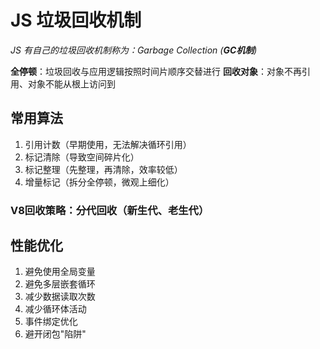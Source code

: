 JS 垃圾回收机制
=

*JS 有自己的垃圾回收机制称为：Garbage Collection (**GC机制**)*

**全停顿**：垃圾回收与应用逻辑按照时间片顺序交替进行
**回收对象**：对象不再引用、对象不能从根上访问到

常用算法
--------

1.  引用计数（早期使用，无法解决循环引用）
2.  标记清除（导致空间碎片化）
3.  标记整理（先整理，再清除，效率较低）
4.  增量标记（拆分全停顿，微观上细化）

### V8回收策略：分代回收（新生代、老生代）

性能优化
--------

1.  避免使用全局变量
2.  避免多层嵌套循环
3.  减少数据读取次数
4.  减少循环体活动
5.  事件绑定优化
6.  避开闭包"陷阱"

